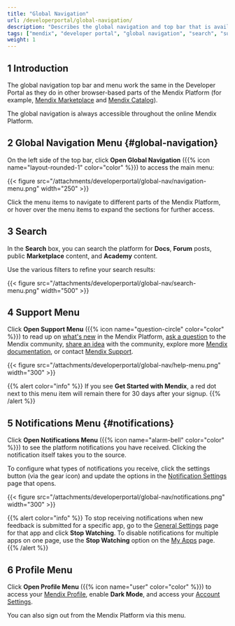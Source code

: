 ```yaml
---
title: "Global Navigation"
url: /developerportal/global-navigation/
description: "Describes the global navigation and top bar that is available throughout the online Mendix Platform."
tags: ["mendix", "developer portal", "global navigation", "search", "support menu", "notifications", "account"]
weight: 1
---
```


## 1 Introduction

The global navigation top bar and menu work the same in the Developer Portal as they do in other browser-based parts of the Mendix Platform (for example, [Mendix Marketplace](/appstore/) and [Mendix Catalog](/catalog/)). 

The global navigation is always accessible throughout the online Mendix Platform.

## 2 Global Navigation Menu {#global-navigation}

On the left side of the top bar, click **Open Global Navigation** ({{% icon name="layout-rounded-1" color="color" %}}) to access the main menu:

{{< figure src="/attachments/developerportal/global-nav/navigation-menu.png" width="250" >}}

Click the menu items to navigate to different parts of the Mendix Platform, or hover over the menu items to expand the sections for further access.

## 3 Search

In the **Search** box, you can search the platform for **Docs**, **Forum** posts, public **Marketplace** content, and **Academy** content.

Use the various filters to refine your search results:

{{< figure src="/attachments/developerportal/global-nav/search-menu.png" width="500" >}}

## 4 Support Menu

Click **Open Support Menu** ({{% icon name="question-circle" color="color" %}}) to read up on [what's new](https://www.mendix.com/releases/) in the Mendix Platform, [ask a question](/developerportal/community-tools/mendix-forum/#questions-tab) to the Mendix community, [share an idea](/developerportal/community-tools/mendix-forum/#ideas-tab) with the community, explore more [Mendix documentation](/), or contact [Mendix Support](/developerportal/support/).

{{< figure src="/attachments/developerportal/global-nav/help-menu.png" width="300" >}}

{{% alert color="info" %}}
If you see **Get Started with Mendix**, a red dot next to this menu item will remain there for 30 days after your signup.
{{% /alert %}}

## 5 Notifications Menu {#notifications}

Click **Open Notifications Menu** ({{% icon name="alarm-bell" color="color" %}}) to see the platform notifications you have received. Clicking the notification itself takes you to the source.

To configure what types of notifications you receive, click the settings button (via the gear icon) and update the options in the [Notification Settings](/developerportal/community-tools/mendix-profile/#notifications) page that opens. 

{{< figure src="/attachments/developerportal/global-nav/notifications.png" width="300" >}}

{{% alert color="info" %}}
To stop receiving notifications when new feedback is submitted for a specific app, go to the [General Settings](/developerportal/collaborate/general-settings/) page for that app and click **Stop Watching**. To disable notifications for multiple apps on one page, use the **Stop Watching** option on the [My Apps](/developerportal/#my-apps) page.
{{% /alert %}}

## 6 Profile Menu

Click **Open Profile Menu** ({{% icon name="user" color="color" %}}) to access your [Mendix Profile](/developerportal/community-tools/mendix-profile/), enable **Dark Mode**, and access your [Account Settings](/developerportal/community-tools/mendix-profile/#settings). 

You can also sign out from the Mendix Platform via this menu.
